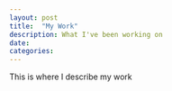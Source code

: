```yaml
---
layout: post
title:  "My Work"
description: What I've been working on
date:   
categories: 
---
```

This is where I describe my work

